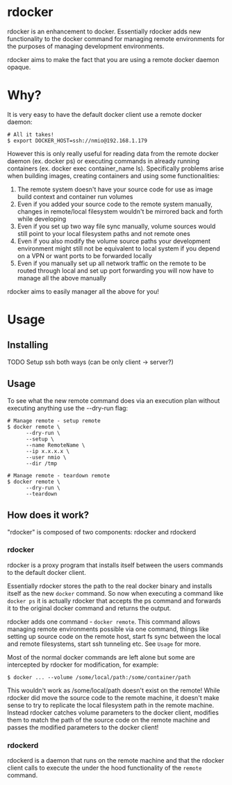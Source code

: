 
# rdocker

rdocker is an enhancement to docker. Essentially rdocker adds new functionality to the docker command for managing remote environments for the purposes of managing development environments.

rdocker aims to make the fact that you are using a remote docker daemon opaque.

# Why?

It is very easy to have the default docker client use a remote docker daemon:
```
# All it takes!
$ export DOCKER_HOST=ssh://nmio@192.168.1.179
```

However this is only really useful for reading data from the remote docker daemon (ex. docker ps) or executing commands in already running containers (ex. docker exec container_name ls).
Specifically problems arise when building images, creating containers and using some functionalities:
1) The remote system doesn't have your source code for use as image build context and container run volumes
2) Even if you added your source code to the remote system manually, changes in remote/local filesystem wouldn't be mirrored back and forth while developing
3) Even if you set up two way file sync manually, volume sources would still point to your local filesystem paths and not remote ones
4) Even if you also modify the volume source paths your development environment might still not be equivalent to local system if you depend on a VPN or want ports to be forwarded locally
5) Even if you manually set up all network traffic on the remote to be routed through local and set up port forwarding you will now have to manage all the above manually

rdocker aims to easily manager all the above for you!

# Usage

## Installing

TODO
Setup ssh both ways (can be only client -> server?)

## Usage

To see what the new remote command does via an execution plan without executing anything use the --dry-run flag:
```
# Manage remote - setup remote
$ docker remote \
      --dry-run \
      --setup \
      --name RemoteName \
      --ip x.x.x.x \
      --user nmio \
      --dir /tmp

# Manage remote - teardown remote
$ docker remote \
      --dry-run \
      --teardown
```

## How does it work?

"rdocker" is composed of two components: rdocker and rdockerd

### rdocker

rdocker is a proxy program that installs itself between the users commands to the default docker client.

Essentially rdocker stores the path to the real docker binary and installs itself as the new `docker` command.
So now when executing a command like `docker ps` it is actually rdocker that accepts the ps command and forwards it to the original docker command and returns the output.

rdocker adds one command - `docker remote`. This command allows managing remote environments possible via one command, things like setting up source code on the remote host, start fs sync between the local and remote filesystems, start ssh tunneling etc.
See `Usage` for more.

Most of the normal docker commands are left alone but some are intercepted by rdocker for modification, for example:
```
$ docker ... --volume /some/local/path:/some/container/path
```

This wouldn't work as /some/local/path doesn't exist on the remote!
While rdocker did move the source code to the remote machine, it doesn't make sense to try to replicate the local filesystem path in the remote machine.
Instead rdocker catches volume parameters to the docker client, modifies them to match the path of the source code on the remote machine and passes the modified parameters to the docker client!

### rdockerd

rdockerd is a daemon that runs on the remote machine and that the rdocker client calls to execute the under the hood functionality of the `remote` command.
